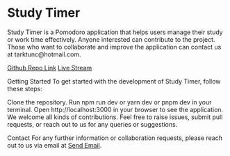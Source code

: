 <h1>Study Timer</h1>

<p>Study Timer is a Pomodoro application that helps users manage their study or work time effectively. Anyone interested can contribute to the project. Those who want to collaborate and improve the application can contact us at tarktunc@hotmail.com.</p>

<a href='https://github.com/tariktunc/Study-Timer'>Github Repo Link</a>
<a href="https://studytimerr.netlify.app">Live Stream</a>

Getting Started
To get started with the development of Study Timer, follow these steps:

Clone the repository.
Run npm run dev or yarn dev or pnpm dev in your terminal.
Open http://localhost:3000 in your browser to see the application.
We welcome all kinds of contributions. Feel free to raise issues, submit pull requests, or reach out to us for any queries or suggestions.

Contact
For any further information or collaboration requests, please reach out to us via email at <a href="mailto:tarktunc@hotmail.com">Send Email</a>.
